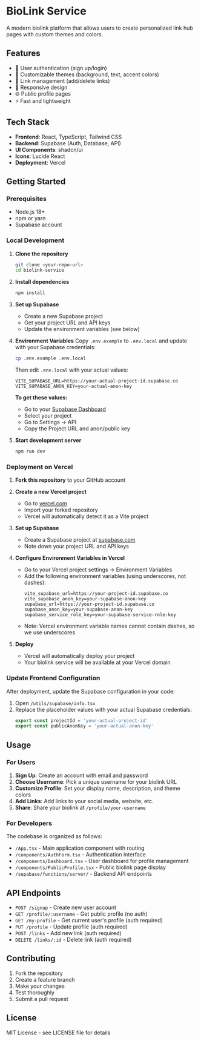 # BioLink Service

A modern biolink platform that allows users to create personalized link hub pages with custom themes and colors.

## Features

- 🔐 User authentication (sign up/login)
- 🎨 Customizable themes (background, text, accent colors)
- 🔗 Link management (add/delete links)
- 📱 Responsive design
- 🌐 Public profile pages
- ⚡ Fast and lightweight

## Tech Stack

- **Frontend**: React, TypeScript, Tailwind CSS
- **Backend**: Supabase (Auth, Database, API)
- **UI Components**: shadcn/ui
- **Icons**: Lucide React
- **Deployment**: Vercel

## Getting Started

### Prerequisites

- Node.js 18+ 
- npm or yarn
- Supabase account

### Local Development

1. **Clone the repository**
   ```bash
   git clone <your-repo-url>
   cd biolink-service
   ```

2. **Install dependencies**
   ```bash
   npm install
   ```

3. **Set up Supabase**
   - Create a new Supabase project
   - Get your project URL and API keys
   - Update the environment variables (see below)

4. **Environment Variables**
   Copy `.env.example` to `.env.local` and update with your Supabase credentials:
   ```bash
   cp .env.example .env.local
   ```
   
   Then edit `.env.local` with your actual values:
   ```
   VITE_SUPABASE_URL=https://your-actual-project-id.supabase.co
   VITE_SUPABASE_ANON_KEY=your-actual-anon-key
   ```
   
   **To get these values:**
   - Go to your [Supabase Dashboard](https://supabase.com/dashboard)
   - Select your project
   - Go to Settings → API
   - Copy the Project URL and anon/public key

5. **Start development server**
   ```bash
   npm run dev
   ```

### Deployment on Vercel

1. **Fork this repository** to your GitHub account

2. **Create a new Vercel project**
   - Go to [vercel.com](https://vercel.com)
   - Import your forked repository
   - Vercel will automatically detect it as a Vite project

3. **Set up Supabase**
   - Create a Supabase project at [supabase.com](https://supabase.com)
   - Note down your project URL and API keys

4. **Configure Environment Variables in Vercel**
   - Go to your Vercel project settings → Environment Variables
   - Add the following environment variables (using underscores, not dashes):
     ```
     vite_supabase_url=https://your-project-id.supabase.co
     vite_supabase_anon_key=your-supabase-anon-key
     supabase_url=https://your-project-id.supabase.co
     supabase_anon_key=your-supabase-anon-key
     supabase_service_role_key=your-supabase-service-role-key
     ```
   - Note: Vercel environment variable names cannot contain dashes, so we use underscores

5. **Deploy**
   - Vercel will automatically deploy your project
   - Your biolink service will be available at your Vercel domain

### Update Frontend Configuration

After deployment, update the Supabase configuration in your code:

1. Open `/utils/supabase/info.tsx`
2. Replace the placeholder values with your actual Supabase credentials:
   ```typescript
   export const projectId = 'your-actual-project-id'
   export const publicAnonKey = 'your-actual-anon-key'
   ```

## Usage

### For Users

1. **Sign Up**: Create an account with email and password
2. **Choose Username**: Pick a unique username for your biolink URL
3. **Customize Profile**: Set your display name, description, and theme colors
4. **Add Links**: Add links to your social media, website, etc.
5. **Share**: Share your biolink at `/profile/your-username`

### For Developers

The codebase is organized as follows:

- `/App.tsx` - Main application component with routing
- `/components/AuthForm.tsx` - Authentication interface
- `/components/Dashboard.tsx` - User dashboard for profile management
- `/components/PublicProfile.tsx` - Public biolink page display
- `/supabase/functions/server/` - Backend API endpoints

## API Endpoints

- `POST /signup` - Create new user account
- `GET /profile/:username` - Get public profile (no auth)
- `GET /my-profile` - Get current user's profile (auth required)
- `PUT /profile` - Update profile (auth required)
- `POST /links` - Add new link (auth required)
- `DELETE /links/:id` - Delete link (auth required)

## Contributing

1. Fork the repository
2. Create a feature branch
3. Make your changes
4. Test thoroughly
5. Submit a pull request

## License

MIT License - see LICENSE file for details